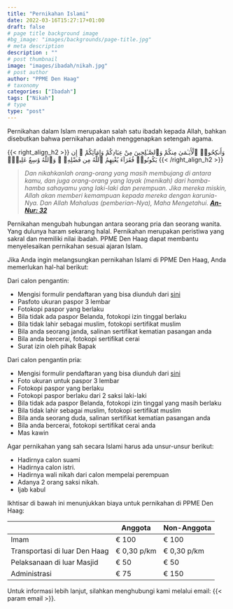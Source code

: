```yaml
---
title: "Pernikahan Islami"
date: 2022-03-16T15:27:17+01:00
draft: false
# page title background image
#bg_image: "images/backgrounds/page-title.jpg"
# meta description
description : ""
# post thumbnail
image: "images/ibadah/nikah.jpg"
# post author
author: "PPME Den Haag"
# taxonomy
categories: ["Ibadah"]
tags: ["Nikah"]
# type
type: "post"
---
```



Pernikahan dalam Islam merupakan salah satu ibadah kepada Allah, bahkan disebutkan bahwa pernikahan adalah menggenapkan setengah agama.


{{< right_align_h2 >}}
وَأَنكِحُوا۟ ٱلْأَيَـٰمَىٰ مِنكُمْ وَٱلصَّـٰلِحِينَ مِنْ عِبَادِكُمْ وَإِمَآئِكُمْ ۚ إِن يَكُونُوا۟ فُقَرَآءَ يُغْنِهِمُ ٱللَّهُ مِن فَضْلِهِۦ ۗ وَٱللَّهُ وَٰسِعٌ عَلِيمٌۭ
{{< /right_align_h2 >}}
>
>*Dan nikahkanlah orang-orang yang masih membujang di antara kamu, dan juga orang-orang yang layak (menikah) dari hamba-hamba sahayamu yang laki-laki dan perempuan. Jika mereka miskin, Allah akan memberi kemampuan kepada mereka dengan karunia-Nya. Dan Allah Mahaluas (pemberian-Nya), Maha Mengetahui. [**An-Nur: 32**](https://quran.com/24/32)*

Pernikahan mengubah hubungan antara seorang pria dan seorang wanita. Yang dulunya haram sekarang halal. Pernikahan merupakan peristiwa yang sakral dan memiliki nilai ibadah. PPME Den Haag dapat membantu menyelesaikan pernikahan sesuai ajaran Islam.

Jika Anda ingin melangsungkan pernikahan Islami di PPME Den Haag, Anda memerlukan hal-hal berikut:

Dari calon pengantin:



* Mengisi formulir pendaftaran yang bisa diunduh dari [sini](/forms/Aanmeldformulier.docx)
* Pasfoto ukuran paspor 3 lembar
* Fotokopi paspor yang berlaku
* Bila tidak ada paspor Belanda, fotokopi izin tinggal berlaku
* Bila tidak lahir sebagai muslim, fotokopi sertifikat muslim
* Bila anda seorang janda, salinan sertifikat kematian pasangan anda
* Bila anda bercerai, fotokopi sertifikat cerai
* Surat izin oleh pihak Bapak


Dari calon pengantin pria:
* Mengisi formulir pendaftaran yang bisa diunduh dari [sini](/forms/Aanmeldformulier.docx)
* Foto ukuran untuk paspor  3 lembar
* Fotokopi paspor yang berlaku
* Fotokopi paspor berlaku dari 2 saksi laki-laki
* Bila tidak ada paspor Belanda, fotokopi izin tinggal yang masih berlaku
* Bila tidak lahir sebagai muslim, fotokopi sertifikat muslim
* Bila anda seorang duda, salinan sertifikat kematian pasangan anda
* Bila anda bercerai, fotokopi sertifikat cerai anda
* Mas kawin


Agar pernikahan yang sah secara Islami harus ada unsur-unsur berikut:
* Hadirnya  calon suami
* Hadirnya calon istri.
* Hadirnya wali nikah dari calon mempelai perempuan
* Adanya 2 orang saksi nikah. 
* Ijab kabul


Ikhtisar di bawah ini menunjukkan biaya untuk pernikahan di PPME Den Haag:


|                                | **Anggota** | **Non-Anggota** | 
| ------------------------------ | ----------- | --------------- |
| Imam                           | € 100       | € 100           |
| Transportasi di luar Den Haag  | € 0,30 p/km | € 0,30 p/km     |
| Pelaksanaan di luar Masjid     | € 50        | € 50            | 
| Administrasi                   | € 75        | € 150           |

Untuk informasi lebih lanjut, silahkan menghubungi kami melalui email:  {{< param email >}}.